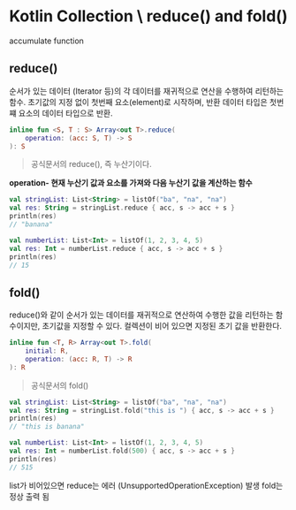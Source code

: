 # Kotlin Collection \ reduce() and fold()

accumulate function

## reduce()

순서가 있는 데이터 (Iterator 등)의 각 데이터를 재귀적으로 연산을 수행하여 리턴하는 함수.
초기값의 지정 없이 첫번째 요소(element)로 시작하며, 반환 데이터 타입은 첫번쨰 요소의 데이터 타입으로 반환.

```kt
inline fun <S, T : S> Array<out T>.reduce(
    operation: (acc: S, T) -> S
): S
```

> 공식문서의 reduce(), 즉 누산기이다.

**operation- 현재 누산기 값과 요소를 가져와 다음 누산기 값을 계산하는 함수**

```kt
val stringList: List<String> = listOf("ba", "na", "na")
val res: String = stringList.reduce { acc, s -> acc + s }
println(res)
// "banana"
```

```kt
val numberList: List<Int> = listOf(1, 2, 3, 4, 5)
val res: Int = numberList.reduce { acc, s -> acc + s }
println(res)
// 15
```

## fold()

reduce()와 같이 순서가 있는 데이터를 재귀적으로 연산하여 수행한 값을 리턴하는 함수이지만,
초기값을 지정할 수 있다.
컬렉션이 비어 있으면 지정된 초기 값을 반환한다.

```kt
inline fun <T, R> Array<out T>.fold(
    initial: R,
    operation: (acc: R, T) -> R
): R
```

> 공식문서의 fold()

```kt
val stringList: List<String> = listOf("ba", "na", "na")
val res: String = stringList.fold("this is ") { acc, s -> acc + s }
println(res)
// "this is banana"
```

```kt
val numberList: List<Int> = listOf(1, 2, 3, 4, 5)
val res: Int = numberList.fold(500) { acc, s -> acc + s }
println(res)
// 515
```

list가 비어있으면 reduce는 에러 (UnsupportedOperationException) 발생
fold는 정상 출력 됨
